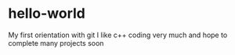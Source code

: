 # hello-world
My first orientation with git
I like c++ coding very much and hope to complete many projects soon
